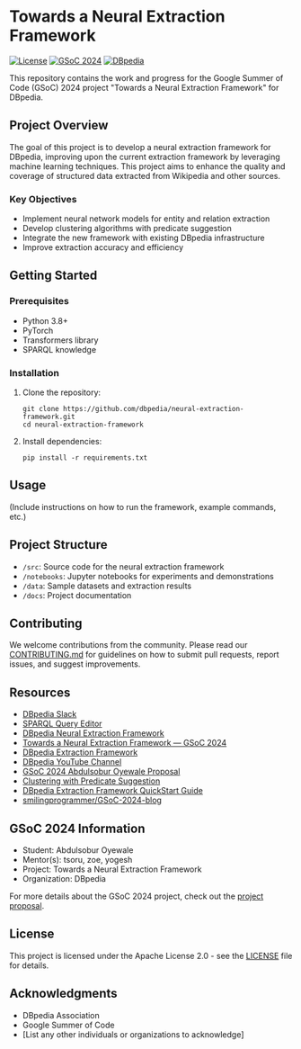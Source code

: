 # Towards a Neural Extraction Framework

[![License](https://img.shields.io/badge/License-Apache%202.0-blue.svg)](https://opensource.org/licenses/Apache-2.0)
[![GSoC 2024](https://img.shields.io/badge/GSoC-2024-yellow.svg)](https://summerofcode.withgoogle.com/)
[![DBpedia](https://img.shields.io/badge/DBpedia-Project-orange.svg)](https://www.dbpedia.org/)

This repository contains the work and progress for the Google Summer of Code (GSoC) 2024 project "Towards a Neural Extraction Framework" for DBpedia.

## Project Overview

The goal of this project is to develop a neural extraction framework for DBpedia, improving upon the current extraction framework by leveraging machine learning techniques. This project aims to enhance the quality and coverage of structured data extracted from Wikipedia and other sources.

### Key Objectives

- Implement neural network models for entity and relation extraction
- Develop clustering algorithms with predicate suggestion
- Integrate the new framework with existing DBpedia infrastructure
- Improve extraction accuracy and efficiency

## Getting Started

### Prerequisites

- Python 3.8+
- PyTorch
- Transformers library
- SPARQL knowledge

### Installation

1. Clone the repository:
   ```
   git clone https://github.com/dbpedia/neural-extraction-framework.git
   cd neural-extraction-framework
   ```

2. Install dependencies:
   ```
   pip install -r requirements.txt
   ```

## Usage

(Include instructions on how to run the framework, example commands, etc.)

## Project Structure

- `/src`: Source code for the neural extraction framework
- `/notebooks`: Jupyter notebooks for experiments and demonstrations
- `/data`: Sample datasets and extraction results
- `/docs`: Project documentation

## Contributing

We welcome contributions from the community. Please read our [CONTRIBUTING.md](CONTRIBUTING.md) for guidelines on how to submit pull requests, report issues, and suggest improvements.

## Resources
- [DBpedia Slack](https://app.slack.com/client/T0HNAC75Y/C0HN7KP9R)
- [SPARQL Query Editor](https://dbpedia.org/sparql)
- [DBpedia Neural Extraction Framework](https://github.com/dbpedia/neural-extraction-framework)
- [Towards a Neural Extraction Framework — GSoC 2024](https://forum.dbpedia.org/t/towards-a-neural-extraction-framework-gsoc-2024/2735)
- [DBpedia Extraction Framework](https://github.com/dbpedia/extraction-framework)
- [DBpedia YouTube Channel](https://www.youtube.com/@dbpedia_assoc/videos)
- [GSoC 2024 Abdulsobur Oyewale Proposal](https://docs.google.com/document/d/1ugiFduBr-ndP29HzZHyE2bE-FYQ-nFa0aVl8xVSrkAA/edit)
- [Clustering with Predicate Suggestion](https://colab.research.google.com/drive/1E0aIEagxPt9FLKn-8JbwI1WPjOwu9CbJ?usp=sharing)
- [DBpedia Extraction Framework QuickStart Guide](http://dev.dbpedia.org/Extraction_QuickStart)
- [smilingprogrammer/GSoC-2024-blog](https://github.com/smilingprogrammer/GSoC-2024-blog/tree/main)

## GSoC 2024 Information

- Student: Abdulsobur Oyewale
- Mentor(s): tsoru, zoe, yogesh
- Project: Towards a Neural Extraction Framework
- Organization: DBpedia

For more details about the GSoC 2024 project, check out the [project proposal](https://docs.google.com/document/d/1ugiFduBr-ndP29HzZHyE2bE-FYQ-nFa0aVl8xVSrkAA/edit).

## License

This project is licensed under the Apache License 2.0 - see the [LICENSE](LICENSE) file for details.

## Acknowledgments

- DBpedia Association
- Google Summer of Code
- [List any other individuals or organizations to acknowledge]
